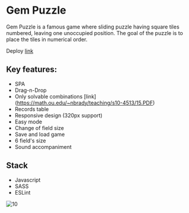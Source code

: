 # Gem Puzzle

Gem Puzzle is a famous game where sliding puzzle having square tiles numbered, leaving one unoccupied position. The goal of the puzzle is to place the tiles in numerical order.

Deploy [link](https://rolling-scopes-school.github.io/denismezhenin-JSFE2022Q3/gem-puzzle/src/)

## Key features:
- SPA
- Drag-n-Drop
- Only solvable combinations [link] (https://math.ou.edu/~nbrady/teaching/s10-4513/15.PDF)
- Records table
- Responsive design (320px support)
- Easy mode
- Change of field size
- Save and load game
- 6 field's size
- Sound accompaniment

## Stack
- Javascript
- SASS
- ESLint


![10](https://github.com/denismezhenin/gem-puzzle/assets/103366013/535977bd-2578-4eb8-aee3-b90e36a4eb6f)
